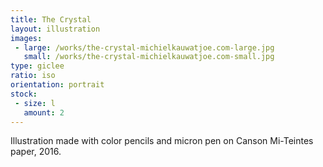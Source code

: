 ```yaml
---
title: The Crystal
layout: illustration
images:
 - large: /works/the-crystal-michielkauwatjoe.com-large.jpg
   small: /works/the-crystal-michielkauwatjoe.com-small.jpg
type: giclee
ratio: iso
orientation: portrait
stock:
 - size: l 
   amount: 2
---
```


Illustration made with color pencils and micron pen on Canson Mi-Teintes paper, 2016.
